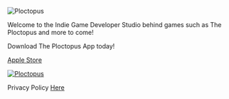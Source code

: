 ![Ploctopus](https://is4-ssl.mzstatic.com/image/thumb/Purple114/v4/40/a2/82/40a282ac-6c30-5787-6bef-87fdb6001d2a/AppIcon-1x_U007emarketing-0-7-0-85-220.png/1200x630wa.png)

Welcome to the Indie Game Developer Studio behind games such as The Ploctopus and more to come!

Download The Ploctopus App today!

[Apple Store](https://apps.apple.com/se/app/the-ploctopus/id1526697057?l=en)

[![Ploctopus](https://lh3.googleusercontent.com/cjsqrWQKJQp9RFO7-hJ9AfpKzbUb_Y84vXfjlP0iRHBvladwAfXih984olktDhPnFqyZ0nu9A5jvFwOEQPXzv7hr3ce3QVsLN8kQ2Ao=s0 "The Ploctopus on Android")](https://play.google.com/store/apps/details?id=com.benchwarmer.studios.theploctopus&hl=en)

Privacy Policy [Here](https://adamglantz.github.io/The_Benchwarmer_Studios/policy.md)
